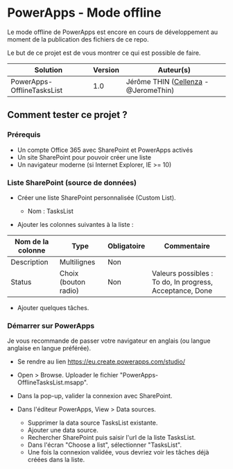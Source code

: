 # PowerApps - Mode offline
Le mode offline de PowerApps est encore en cours de développement au moment de la publication des fichiers de ce repo. 

Le but de ce projet est de vous montrer ce qui est possible de faire.

Solution|Version|Auteur(s)
--------|---------|---------
PowerApps-OfflineTasksList|1.0|Jérôme THIN ([Cellenza](https://github.com/Cellenza) - @JeromeThin)

## Comment tester ce projet ?
### Prérequis
- Un compte Office 365 avec SharePoint et PowerApps activés
- Un site SharePoint pour pouvoir créer une liste
- Un navigateur moderne (si Internet Explorer, IE >= 10)

### Liste SharePoint (source de données)
- Créer une liste SharePoint personnalisée (Custom List).

    * Nom : TasksList

- Ajouter les colonnes suivantes à la liste :
    
| Nom de la colonne  | Type  | Obligatoire  | Commentaire |
|---|---|---|---|
| Description   | Multilignes | Non  | |
| Status  | Choix (bouton radio)  | Non  | Valeurs possibles : To do, In progress, Acceptance, Done |
- Ajouter quelques tâches.

### Démarrer sur PowerApps
Je vous recommande de passer votre navigateur en anglais (ou langue anglaise en langue préférée).
- Se rendre au lien https://eu.create.powerapps.com/studio/
- Open > Browse. Uploader le fichier "PowerApps-OfflineTasksList.msapp".
- Dans la pop-up, valider la connexion avec SharePoint.
- Dans l'éditeur PowerApps, View > Data sources. 
    
    * Supprimer la data source TasksList existante.
    * Ajouter une data source.
    * Rechercher SharePoint puis saisir l'url de la liste TasksList.
    * Dans l'écran "Choose a list", sélectionner "TasksList".
    * Une fois la connexion validée, vous devriez voir les tâches déjà créées dans la liste.